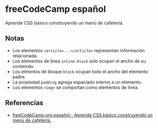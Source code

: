 # freeCodeCamp español

Aprende CSS básico construyendo un menú de cafetería.

## Notas

* Los elementos `<article>...</article>` representan información relacionada.
* Los elementos de línea `inline-block` solo ocupan el ancho de su contenido.
* Los elmentos de bloque `block` ocupan todo el ancho del elemento padre.
* La propiedad `padding` agrega espaciado interno a un elemento.
* Los elementos `<img>` se comportan como elementos de línea.

## Referencias

* [freeCodeCamp.org español - Aprende CSS básico construyendo un menú de cafetería.](https://www.freecodecamp.org/espanol/learn/2022/responsive-web-design/#learn-basic-css-by-building-a-cafe-menu)
